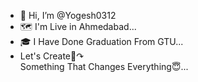 - 👋 Hi, I’m @Yogesh0312
- 🗺️ I'm Live in Ahmedabad...
- 🎓 I Have Done Graduation From GTU...
- Let's Create📳↷<br>Something That Changes Everything😇...
